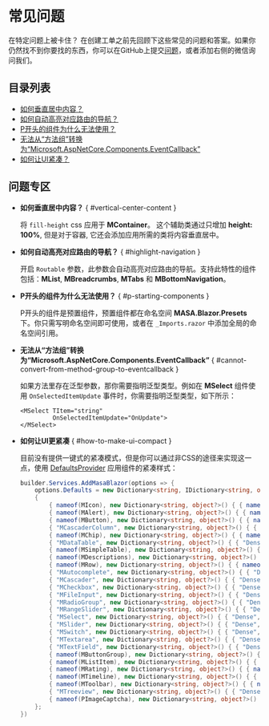 ﻿# 常见问题

在特定问题上被卡住？ 在创建工单之前先回顾下这些常见的问题和答案。如果你仍然找不到你要找的东西，你可以在GitHub上提交[问题](https://github.com/masastack/MASA.Blazor/issues)，或者添加右侧的微信询问我们。

## 目录列表

- [如何垂直居中内容？](#vertical-center-content)
- [如何自动高亮对应路由的导航？](#highlight-navigation)
- [P开头的组件为什么无法使用？](#p-starting-components)
- [无法从“方法组”转换为“Microsoft.AspNetCore.Components.EventCallback”](#cannot-convert-from-method-group-to-eventcallback)
- [如何让UI紧凑？](#how-to-make-ui-compact)

## 问题专区

- **如何垂直居中内容？** { #vertical-center-content }

  将 `fill-height` css 应用于 **MContainer**。 这个辅助类通过只增加 **height: 100%**, 但是对于容器, 它还会添加应用所需的类将内容垂直居中。

- **如何自动高亮对应路由的导航？** { #highlight-navigation }

  开启 `Routable` 参数，此参数会自动高亮对应路由的导航。支持此特性的组件包括：**MList**, **MBreadcrumbs**, **MTabs** 和 **MBottomNavigation**。

- **P开头的组件为什么无法使用？** { #p-starting-components }

  P开头的组件是预置组件，预置组件都在命名空间 **MASA.Blazor.Presets** 下。你只需写明命名空间即可使用，或者在 `_Imports.razor` 中添加全局的命名空间引用。

- **无法从“方法组”转换为“Microsoft.AspNetCore.Components.EventCallback”** { #cannot-convert-from-method-group-to-eventcallback }

  如果方法里存在泛型参数，那你需要指明泛型类型。例如在 **MSelect** 组件使用 `OnSelectedItemUpdate` 事件时，你需要指明泛型类型，如下所示：

  ``` razor l:1
  <MSelect TItem="string"
           OnSelectedItemUpdate="OnUpdate">
  </MSelect>
  ```
- **如何让UI更紧凑** { #how-to-make-ui-compact }

  目前没有提供一键式的紧凑模式，但是你可以通过非CSS的途径来实现这一点，使用 [DefaultsProvider](https://docs.masastack.com/blazor/components/defaults-providers) 应用组件的紧凑样式：

  ```cs Program.cs
  builder.Services.AddMasaBlazor(options => {
      options.Defaults = new Dictionary<string, IDictionary<string, object?>?>()
      {
          { nameof(MIcon), new Dictionary<string, object?>() { { nameof(MIcon.Dense), true } } },
          { nameof(MAlert), new Dictionary<string, object?>() { { nameof(MAlert.Dense), true } } },
          { nameof(MButton), new Dictionary<string, object?>() { { nameof(MButton.Small), true } } },
          { "MCascaderColumn", new Dictionary<string, object?>() { { "Dense", true } } },
          { nameof(MChip), new Dictionary<string, object?>() { { nameof(MChip.Small), true } } },
          { "MDataTable", new Dictionary<string, object?>() { { "Dense", true } } },
          { nameof(MSimpleTable), new Dictionary<string, object?>() { { nameof(MSimpleTable.Dense), true } } },
          { nameof(MDescriptions), new Dictionary<string, object?>() { { nameof(MDescriptions.Dense), true } } },
          { nameof(MRow), new Dictionary<string, object?>() { { nameof(MRow.Dense), true } } },
          { "MAutocomplete", new Dictionary<string, object?>() { { "Dense", true } } },
          { "MCascader", new Dictionary<string, object?>() { { "Dense", true } } },
          { "MCheckbox", new Dictionary<string, object?>() { { "Dense", true } } },
          { "MFileInput", new Dictionary<string, object?>() { { "Dense", true } } },
          { "MRadioGroup", new Dictionary<string, object?>() { { "Dense", true } } },
          { "MRangeSlider", new Dictionary<string, object?>() { { "Dense", true } } },
          { "MSelect", new Dictionary<string, object?>() { { "Dense", true } } },
          { "MSlider", new Dictionary<string, object?>() { { "Dense", true } } },
          { "MSwitch", new Dictionary<string, object?>() { { "Dense", true } } },
          { "MTextarea", new Dictionary<string, object?>() { { "Dense", true } } },
          { "MTextField", new Dictionary<string, object?>() { { "Dense", true } } },
          { nameof(MButtonGroup), new Dictionary<string, object?>() { { nameof(MButtonGroup.Dense), true } } },
          { nameof(MListItem), new Dictionary<string, object?>() { { nameof(MListItem.Dense), true } } },
          { nameof(MRating), new Dictionary<string, object?>() { { nameof(MRating.Dense), true } } },
          { nameof(MTimeline), new Dictionary<string, object?>() { { nameof(MTimeline.Dense), true } } },
          { nameof(MToolbar), new Dictionary<string, object?>() { { nameof(MToolbar.Dense), true } } },
          { "MTreeview", new Dictionary<string, object?>() { { "Dense", true } } },
          { nameof(PImageCaptcha), new Dictionary<string, object?>() { { nameof(PImageCaptcha.Dense), true } } }
      };
  })
  ```
